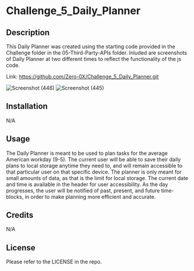 # Challenge_5_Daily_Planner

## Description

This Daily Planner was created using the starting code provided in the Challenge folder in the 05-Third-Party-APIs folder. Inluded are screenshots of Daily Planner at two different times to reflect the functionality of the js code. 

Link: https://github.com/Zero-0X/Challenge_5_Daily_Planner.git

![Screenshot (446)](https://github.com/Zero-0X/Challenge_5_Daily_Planner/assets/110013207/eeb33028-1a20-480f-8b25-b1ee42136cef)
![Screenshot (445)](https://github.com/Zero-0X/Challenge_5_Daily_Planner/assets/110013207/0aa1abe8-b7d1-4601-be42-0c2c14af561b)

## Installation

N/A

## Usage

The Daily Planner is meant to be used to plan tasks for the average American workday (9-5). The current user will be able to save their daily plans to local storage anytime they need to, and will remain accessible to that particular user on that specific device. The planner is only meant for small amounts of data, as that is the limit for local storage. The current date and time is available in the header for user accessibility. As the day progresses, the user will be notified of past, present, and future time-blocks, in order to make planning more efficient and accurate. 

## Credits

N/A

## License

Please refer to the LICENSE in the repo.
